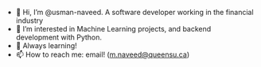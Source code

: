 - 👋 Hi, I’m @usman-naveed. A software developer working in the financial industry
- 👀 I’m interested in Machine Learning projects, and backend development with Python.
- 🌱 Always learning!
- 📫 How to reach me: email! (m.naveed@queensu.ca)


<!---
usman-naveed/usman-naveed is a ✨ special ✨ repository because its `README.md` (this file) appears on your GitHub profile.
You can click the Preview link to take a look at your changes.
--->
